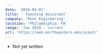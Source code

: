 ```yaml
---
date: '2018-04-01'
title: ' Teaching Assistant'
company: 'Penn Engineering'
location: 'Philadelphia, PA'
range: 'Jan 2019 - current'
url: 'https://web.northeastern.edu/scout/'
---
```


- Not yet written
